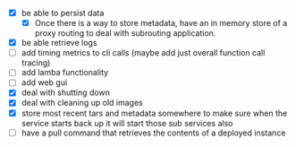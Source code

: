 - [x] be able to persist data
  - [x] Once there is a way to store metadata, have an in memory store of a proxy routing to deal with subrouting application.
- [x] be able retrieve logs
- [ ] add timing metrics to cli calls (maybe add just overall function call tracing)
- [ ] add lamba functionality
- [ ] add web gui
- [x] deal with shutting down
- [x] deal with cleaning up old images
- [x] store most recent tars and metadata somewhere to make sure when the service starts back up it will start those sub services also
- [ ] have a pull command that retrieves the contents of a deployed instance
